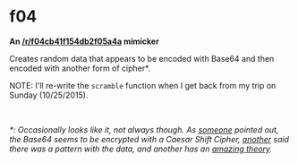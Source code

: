 # f04
__An [/r/f04cb41f154db2f05a4a](http://reddit.com/r/f04cb41f154db2f05a4a) mimicker__

Creates random data that appears to be encoded with Base64 and then encoded with another form of cipher*.

NOTE:
I'll re-write the `scramble` function when I get back from my trip on Sunday (10/25/2015).

<br>

_*: Occasionally looks like it, not always though.  As [someone](https://www.reddit.com/r/Solving_f04cb/comments/3cfont/hmm/) pointed out, the Base64 seems to be encrypted with a Caesar Shift Cipher, [another](https://www.reddit.com/r/f04cb41f154db2f05a4a/comments/379nwf/1432599890/cryxq61) said there was a pattern with the data, and another has an [amazing theory](https://www.reddit.com/r/Solving_f04cb/comments/3je1ir/one_message_broken/)._
